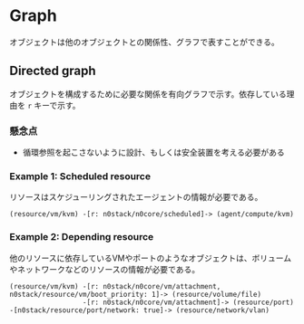 # Graph

オブジェクトは他のオブジェクトとの関係性、グラフで表すことができる。

## Directed graph

オブジェクトを構成するために必要な関係を有向グラフで示す。依存している理由を `r` キーで示す。

### 懸念点

- 循環参照を起こさないように設計、もしくは安全装置を考える必要がある

### Example 1: Scheduled resource

リソースはスケジューリングされたエージェントの情報が必要である。

```
(resource/vm/kvm) -[r: n0stack/n0core/scheduled]-> (agent/compute/kvm)
```

### Example 2: Depending resource

他のリソースに依存しているVMやポートのようなオブジェクトは、ボリュームやネットワークなどのリソースの情報が必要である。

```
(resource/vm/kvm) -[r: n0stack/n0core/vm/attachment, n0stack/resource/vm/boot_priority: 1]-> (resource/volume/file)
                  -[r: n0stack/n0core/vm/attachment]-> (resource/port) -[n0stack/resource/port/network: true]-> (resource/network/vlan)
```
